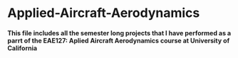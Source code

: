 # Applied-Aircraft-Aerodynamics 

#### This file includes all the semester long projects that I have performed as a parrt of the EAE127: Aplied Aircraft Aerodynamics course at University of California
